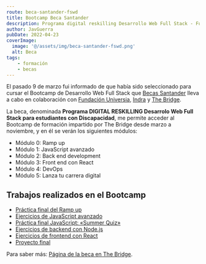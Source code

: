 ```yaml
---
route: beca-santander-fswd
title: Bootcamp Beca Santander
description: Programa digital reskilling Desarrollo Web Full Stack - Fundación Universia - Indra.
author: JavGuerra
pubDate: 2022-04-23
coverImage:
  image: '@/assets/img/beca-santander-fswd.png'
  alt: Beca
tags:
    - formación
    - becas
---
```


El pasado 9 de marzo fui informado de que había sido seleccionado para cursar el Bootcamp de Desarrollo Web Full Stack que [Becas Santander](https://www.becas-santander.com/es/index.html) lleva a cabo en colaboración con [Fundación Universia](https://jobs.universia.net/), [Indra](https://www.indracompany.com/) y [The Bridge](https://www.thebridge.tech/).

La beca, denominada **Programa DIGITAL RESKILLING Desarrolo Web Full Stack para estudiantes con Discapacidad**, me permite acceder al Bootcamp de formación impartido por The Bridge desde marzo a noviembre, y en él se verán los siguientes módulos:

- Módulo 0: Ramp up 
- Módulo 1: JavaScript avanzado 
- Módulo 2: Back end development 
- Módulo 3: Front end con React 
- Módulo 4: DevOps
- Módulo 5: Lanza tu carrera digital

## Trabajos realizados en el Bootcamp

* [Práctica final del Ramp up](/blog/pagina-de-ejemplo)
* [Ejercicios de JavaScript avanzado](https://javguerra.github.io/ejercicios-web-javascript)
* [Práctica final JavaScript: «Summer Quiz»](/blog/summer-quiz)
* [Ejercicios de backend con Node.js](https://github.com/JavGuerra/ejercicios-backend-nodejs)
* [Ejercicios de frontend con React](https://github.com/JavGuerra/ejercicios-frontend-react)
* [Proyecto final](/blog/proyecto-final-bootcamp)

Para saber más: [Página de la beca en The Bridge](https://www.thebridge.tech/curso/bootcamp-indra-fundacion-universia#solicitud-beca).